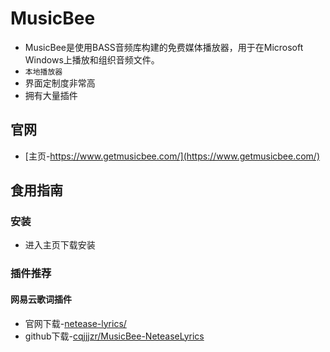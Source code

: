 # MusicBee
* MusicBee是使用BASS音频库构建的免费媒体播放器，用于在Microsoft Windows上播放和组织音频文件。 
* `本地播放器`
* 界面定制度非常高
* 拥有大量插件
## 官网
* [主页-https://www.getmusicbee.com/](https://www.getmusicbee.com/)
## 食用指南
### 安装
* 进入主页下载安装
### 插件推荐
#### 网易云歌词插件
* 官网下载-[netease-lyrics/](https://www.getmusicbee.com/addons/plugins/155/netease-lyrics/)
* github下载-[cqjjjzr/MusicBee-NeteaseLyrics](https://github.com/cqjjjzr/MusicBee-NeteaseLyrics)
